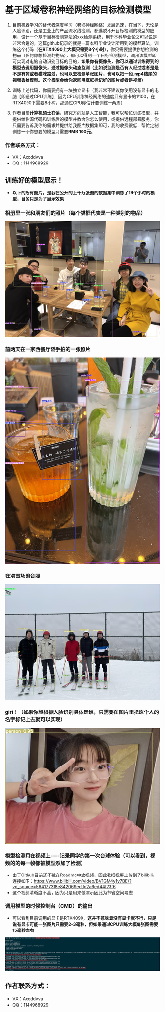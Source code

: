 # 基于区域卷积神经网络的目标检测模型

1. 目前机器学习的替代者深度学习（卷积神经网络）发展迅速，在当下，无论是人脸识别，还是工业上的产品流水线检测，都逃脱不开目标检测的模型的应用，设计一个基于目标检测算法的xxx检测系统，用于本科毕业论文可以说是非常合适的，这篇github记录的就是一篇本科毕业设计所用到的模型算法，训练这个代码（**在RTX4090上大概只需要8个小时**），你只需要提供你想检测的物品（任何你想检测的物品），都可以得到一个目标检测模型，调用该模型即可实现对电脑自动识别目标的目的，**如果你有摄像头，你可以通过训练得到的模型去调用摄像头，通过摄像头动态监测（比如说监测是否有人经过或者是是不是有狗或者猫咪路过，也可以去检测单张图片，也可以把一段.mp4结尾的视频丢给模型。这个模型会给你返回用框框标记好的图片或者是视频）**

2. 训练上述代码，你需要拥有一块独立显卡（我非常不建议你使用没有显卡的电脑【即通过CPU训练】，因为CPU训练神经网络的速度只有显卡的1/100，在RTX4090下需要8小时，那通过CPU你估计要训练一两周）
3. 作者目前**计算机硕士在读**，研究方向就是人工智能，我可以帮忙训练模型，并提供给你源代码和训练后的模型并教给你怎么使用，或提供远程部署服务，你只需要告诉我你的需求并提供给我图片数据集即可，我的收费很低，帮忙定制训练一个你想要的模型只需要**RMB 100元**。

### 作者联系方式：

- VX：Accddvva
- QQ：1144968929

## 训练好的模型展示！

- **以下的所有图片，是我在公开的上千万张图的数据集中训练了19个小时的模型，目的只是为了展示效果**

### 相册里一张和朋友们的照片（每个锚框代表是一种类别的物品）

![Alt text](https://github.com/zxx1218/ObjectDetect/blob/main/imgANDvideo/friends.jpg)

### 前两天在一家西餐厅随手拍的一张照片

![Alt text](https://github.com/zxx1218/ObjectDetect/blob/main/imgANDvideo/xican.jpg)

### 在滑雪场的合照

![Alt text](https://github.com/zxx1218/ObjectDetect/blob/main/imgANDvideo/huaxue.jpg)

### girl！（如果你想根据人脸识别具体是谁，只需要在图片里把这个人的名字标记上去就可以实现）

![Alt text](https://github.com/zxx1218/ObjectDetect/blob/main/imgANDvideo/girl.jpg)

### 模型检测用在视频上----记录同学的第一次台球体验（可以看到，视频的的每一帧都被模型添加了检测）

- 由于Github目前还不能在Readme中放视频，因此我把视屏上传到了bilibili，连接如下：https://www.bilibili.com/video/BV1GM4y1y7BE/?vd_source=564177318e842069eddc2a6ed44f73f6
- 这个视频清晰度不高，因为只是用来做演示因此为节省空间考虑

### 调用模型的时候控制台（CMD）的输出

- 可以看到目前调用的显卡是RTX4090，**这并不意味着没有显卡就不行，只是说有显卡可能一张图片只需要2-3毫秒，但如果通过CPU训练大概每张图需要15毫秒左右**

![Alt text](https://github.com/zxx1218/ObjectDetect/blob/main/imgANDvideo/train.png)

## 作者联系方式：

- VX：Accddvva
- QQ：1144968929

